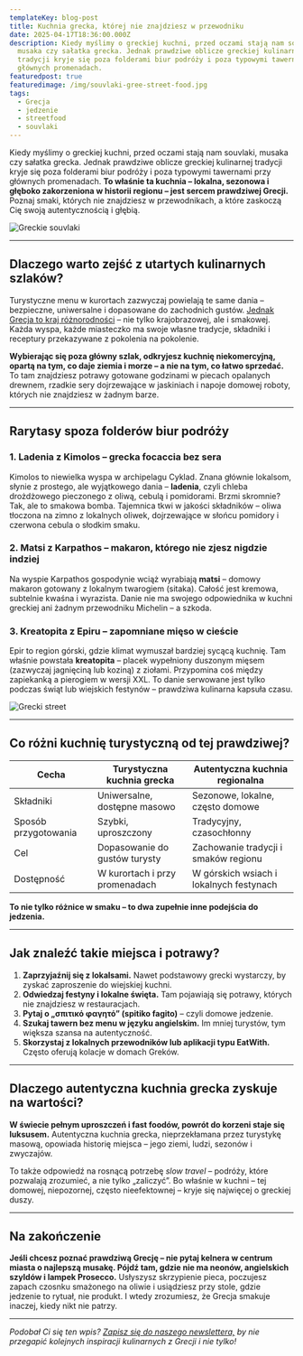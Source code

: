 ```yaml
---
templateKey: blog-post
title: Kuchnia grecka, której nie znajdziesz w przewodniku
date: 2025-04-17T18:36:00.000Z
description: Kiedy myślimy o greckiej kuchni, przed oczami stają nam souvlaki,
  musaka czy sałatka grecka. Jednak prawdziwe oblicze greckiej kulinarnej
  tradycji kryje się poza folderami biur podróży i poza typowymi tawernami przy
  głównych promenadach.
featuredpost: true
featuredimage: /img/souvlaki-gree-street-food.jpg
tags:
  - Grecja
  - jedzenie
  - streetfood
  - souvlaki
---
```

Kiedy myślimy o greckiej kuchni, przed oczami stają nam souvlaki, musaka czy sałatka grecka. Jednak prawdziwe oblicze greckiej kulinarnej tradycji kryje się poza folderami biur podróży i poza typowymi tawernami przy głównych promenadach. **To właśnie ta kuchnia – lokalna, sezonowa i głęboko zakorzeniona w historii regionu – jest sercem prawdziwej Grecji.** Poznaj smaki, których nie znajdziesz w przewodnikach, a które zaskoczą Cię swoją autentycznością i głębią. 

![Greckie souvlaki](/img/souvlaki-gree-street-food.jpg "Souvlaki")

- - -

## Dlaczego warto zejść z utartych kulinarnych szlaków?

Turystyczne menu w kurortach zazwyczaj powielają te same dania – bezpieczne, uniwersalne i dopasowane do zachodnich gustów. [Jednak Grecja to kraj różnorodności](https://axel-travel.pl/grecja/) – nie tylko krajobrazowej, ale i smakowej. Każda wyspa, każde miasteczko ma swoje własne tradycje, składniki i receptury przekazywane z pokolenia na pokolenie.

**Wybierając się poza główny szlak, odkryjesz kuchnię niekomercyjną, opartą na tym, co daje ziemia i morze – a nie na tym, co łatwo sprzedać.** To tam znajdziesz potrawy gotowane godzinami w piecach opalanych drewnem, rzadkie sery dojrzewające w jaskiniach i napoje domowej roboty, których nie znajdziesz w żadnym barze.

- - -

## Rarytasy spoza folderów biur podróży

### 1. **Ladenia z Kimolos – grecka focaccia bez sera**

Kimolos to niewielka wyspa w archipelagu Cyklad. Znana głównie lokalsom, słynie z prostego, ale wyjątkowego dania – **ladenia**, czyli chleba drożdżowego pieczonego z oliwą, cebulą i pomidorami. Brzmi skromnie? Tak, ale to smakowa bomba. Tajemnica tkwi w jakości składników – oliwa tłoczona na zimno z lokalnych oliwek, dojrzewające w słońcu pomidory i czerwona cebula o słodkim smaku.

### 2. **Matsi z Karpathos – makaron, którego nie zjesz nigdzie indziej**

Na wyspie Karpathos gospodynie wciąż wyrabiają **matsi** – domowy makaron gotowany z lokalnym twarogiem (sitaka). Całość jest kremowa, subtelnie kwaśna i wyrazista. Danie nie ma swojego odpowiednika w kuchni greckiej ani żadnym przewodniku Michelin – a szkoda.

### 3. **Kreatopita z Epiru – zapomniane mięso w cieście**

Epir to region górski, gdzie klimat wymuszał bardziej sycącą kuchnię. Tam właśnie powstała **kreatopita** – placek wypełniony duszonym mięsem (zazwyczaj jagnięciną lub koziną) z ziołami. Przypomina coś między zapiekanką a pierogiem w wersji XXL. To danie serwowane jest tylko podczas świąt lub wiejskich festynów – prawdziwa kulinarna kapsuła czasu.

![Grecki street](/img/street-food-greek.jpg "Grecki street")

- - -

## Co różni kuchnię turystyczną od tej prawdziwej?

| Cecha                | Turystyczna kuchnia grecka     | Autentyczna kuchnia regionalna          |
| -------------------- | ------------------------------ | --------------------------------------- |
| Składniki            | Uniwersalne, dostępne masowo   | Sezonowe, lokalne, często domowe        |
| Sposób przygotowania | Szybki, uproszczony            | Tradycyjny, czasochłonny                |
| Cel                  | Dopasowanie do gustów turysty  | Zachowanie tradycji i smaków regionu    |
| Dostępność           | W kurortach i przy promenadach | W górskich wsiach i lokalnych festynach |

**To nie tylko różnice w smaku – to dwa zupełnie inne podejścia do jedzenia.**

- - -

## Jak znaleźć takie miejsca i potrawy?

1. **Zaprzyjaźnij się z lokalsami.** Nawet podstawowy grecki wystarczy, by zyskać zaproszenie do wiejskiej kuchni.
2. **Odwiedzaj festyny i lokalne święta.** Tam pojawiają się potrawy, których nie znajdziesz w restauracjach.
3. **Pytaj o „σπιτικό φαγητό” (spitiko fagito)** – czyli domowe jedzenie.
4. **Szukaj tawern bez menu w języku angielskim.** Im mniej turystów, tym większa szansa na autentyczność.
5. **Skorzystaj z lokalnych przewodników lub aplikacji typu EatWith.** Często oferują kolacje w domach Greków.

- - -

## Dlaczego autentyczna kuchnia grecka zyskuje na wartości?

**W świecie pełnym uproszczeń i fast foodów, powrót do korzeni staje się luksusem.** Autentyczna kuchnia grecka, nieprzekłamana przez turystykę masową, opowiada historię miejsca – jego ziemi, ludzi, sezonów i zwyczajów. 

To także odpowiedź na rosnącą potrzebę *slow travel* – podróży, które pozwalają zrozumieć, a nie tylko „zaliczyć”. Bo właśnie w kuchni – tej domowej, niepozornej, często nieefektownej – kryje się najwięcej o greckiej duszy.

- - -

## Na zakończenie

**Jeśli chcesz poznać prawdziwą Grecję – nie pytaj kelnera w centrum miasta o najlepszą musakę. Pójdź tam, gdzie nie ma neonów, angielskich szyldów i lampek Prosecco.** Usłyszysz skrzypienie pieca, poczujesz zapach czosnku smażonego na oliwie i usiądziesz przy stole, gdzie jedzenie to rytuał, nie produkt. I wtedy zrozumiesz, że Grecja smakuje inaczej, kiedy nikt nie patrzy.

- - -

*Podobał Ci się ten wpis? [Zapisz się do naszego newslettera,](https://axel-travel.pl/) by nie przegapić kolejnych inspiracji kulinarnych z Grecji i nie tylko!*
